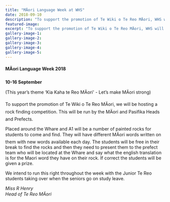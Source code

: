 ```yaml
---
title: "MÄori Language Week at WHS"
date: 2018-09-10
description: "To support the promotion of Te Wiki o Te Reo MÄori, WHS will be hosting a rock finding competition..."
featured-image: 
excerpt: "To support the promotion of Te Wiki o Te Reo MÄori, WHS will be hosting a rock finding competition."
gallery-image-1: 
gallery-image-2: 
gallery-image-3: 
gallery-image-4: 
gallery-image-5: 
---
```


<h4>MÄori Language Week 2018<strong> <br /></strong></h4>
<p><strong>10-16 September&nbsp;</strong></p>
<p><span>(This year&rsquo;s theme &lsquo;Kia Kaha te Reo MÄori' -&nbsp;</span>Let&rsquo;s make M<span>Ä</span>ori strong)</p>
<p><span>To support the promotion of Te Wiki o Te Reo M<span>Ä</span>ori, we will be hosting a rock finding competition. This will be run by the M<span>Ä</span>ori and Pasifika Heads and Prefects.</span></p>
<p><span>Placed around the Whare and A1 will be a number of painted rocks for students to come and find. They will have different M<span>Ä</span>ori words written on them with new words available each day. The students will be free in their break to find the rocks and then they need to present them to the prefect team who will be located at the Whare&nbsp;and say what the english translation is for the Maori word they have on their rock. If correct the students will be given a prize.</span></p>
<p><span>We intend to run this right throughout the week with the Junior Te Reo students taking over when the seniors go on study leave.&nbsp;</span></p>
<p><em>Miss R Henry</em><br /><em>Head of Te Reo MÄori</em></p>

